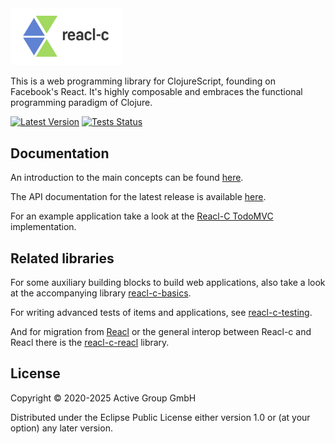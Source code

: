 <img src="https://raw.githubusercontent.com/active-group/reacl-c/master/logo.png" width="180">

This is a web programming library for ClojureScript, founding
on Facebook's React. It's highly composable and embraces the functional
programming paradigm of Clojure.

[![Latest Version](https://img.shields.io/clojars/v/de.active-group/reacl-c.svg)](https://clojars.org/de.active-group/reacl-c)
[![Tests Status](https://github.com/active-group/reacl-c/workflows/ci/badge.svg)](https://github.com/active-group/reacl-c/actions)

## Documentation

An introduction to the main concepts can be found [here](doc/intro.md).

The API documentation for the latest release is available [here](https://cljdoc.org/d/de.active-group/reacl-c/CURRENT).

For an example application take a look at the [Reacl-C TodoMVC](https://github.com/active-group/reacl-c-todomvc) implementation.

## Related libraries

For some auxiliary building blocks to build web applications, also
take a look at the accompanying library
[reacl-c-basics](https://github.com/active-group/reacl-c-basics).

For writing advanced tests of items and applications, see
[reacl-c-testing](https://github.com/active-group/reacl-c-testing).

And for migration from [Reacl](https://github.com/active-group/reacl)
or the general interop between Reacl-c and Reacl there is the
[reacl-c-reacl](https://github.com/active-group/reacl-c-reacl)
library.

## License

Copyright © 2020-2025 Active Group GmbH

Distributed under the Eclipse Public License either version 1.0 or (at
your option) any later version.
